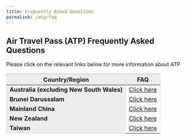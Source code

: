 ```yaml
---
title: Frequently Asked Questions
permalink: /atp/faq
---
```


## **Air Travel Pass (ATP) Frequently Asked Questions**

Please click on the relevant links below for more information about ATP

<table>
<thead>
  <tr>
    <th style="border-top:3px solid #D8D8D8; border-left:1px solid #D8D8D8; border-right:1px solid #D8D8D8; background-color:#EDEDED">Country/Region</th>
    <th style="border-top:3px solid #D8D8D8; border-left:1px solid #D8D8D8; border-right:1px solid #D8D8D8; background-color:#EDEDED">FAQ</th>
  </tr>
</thead>
<tbody>
<tr>
    <td style="border-left:1px solid #D8D8D8; border-right:1px solid #D8D8D8; background-color:#EDEDED"><b>Australia (excluding New South Wales)</b></td>
      <td style="text-align:left;border-right:1px solid #D8D8D8;"><a href="/australia/atp/faq">Click here</a></td>
  </tr>
<tr>
    <td style="border-left:1px solid #D8D8D8; border-right:1px solid #D8D8D8; background-color:#EDEDED"><b>Brunei Darussalam</b></td>
      <td style="text-align:left;border-right:1px solid #D8D8D8;"><a href="/brunei/atp/faq">Click here</a></td>
  </tr>
  <tr>
    <td style="border-left:1px solid #D8D8D8; border-right:1px solid #D8D8D8; background-color:#EDEDED"><b>Mainland China</b></td>
      <td style="text-align:left;border-right:1px solid #D8D8D8;"><a href="/china/atp/faq">Click here</a></td>
  </tr>
    <tr>
    <td style="border-left:1px solid #D8D8D8; border-right:1px solid #D8D8D8; background-color:#EDEDED"><b>New Zealand</b></td>
      <td style="text-align:left;border-right:1px solid #D8D8D8;"><a href="/newzealand/atp/faq">Click here</a></td>
  </tr>
    <tr>
    <td style="border-left:1px solid #D8D8D8; border-bottom:1px solid #D8D8D8; border-right:1px solid #D8D8D8; background-color:#EDEDED"><b>Taiwan</b></td>
      <td style="text-align:left;border-right:1px border-bottom:1px solid #D8D8D8; solid #D8D8D8;"><a href="/taiwan/atp/faq">Click here</a></td>
  </tr>
      <!-- <tr>
    <td style="border-left:1px solid #D8D8D8; border-right:1px solid #D8D8D8; border-bottom:1px solid #D8D8D8;background-color:#EDEDED"><b>Vietnam</b></td>
       <td style=" text-align:left;border-right:1px solid #D8D8D8;border-bottom:1px solid #D8D8D8;"><a href="/Vietnam/atp/faq">Click here</a></td>
  </tr>-->
  </tbody>
  </table>
